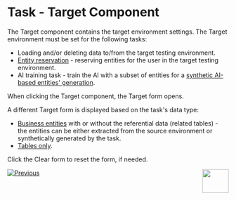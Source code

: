 # Task - Target Component

The Target component contains the target environment settings. The Target environment must be set for the following tasks: 

- Loading and/or deleting data to/from the target testing environment.
- [Entity reservation](/articles/TDM/tdm_architecture/08_entity_reservation.md) - reserving entities for the user in the target testing environment.
- AI training task - train the AI with a subset of entities for a [synthetic AI-based entities' generation](14e_task_source_ai_based_generation.md). 

When clicking the Target component, the Target form opens.

A different Target form is displayed based on the task's data type:

- [Business entities](17a_task_target_component_entities.md) with or without the referential data (related tables) - the entities can be either extracted from the source environment or synthetically generated by the task.
- [Tables only](17b_task_target_component_tables.md).  

Click the Clear form to reset the form, if needed.





 [![Previous](/articles/images/Previous.png)](16_task_test_data_store_component.md)[<img align="right" width="60" height="54" src="/articles/images/Next.png">](18_task_advanced_settings.md)

